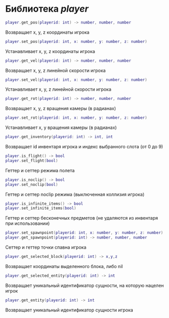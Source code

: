 # Библиотека *player*

```lua
player.get_pos(playerid: int) -> number, number, number
```

Возвращает x, y, z координаты игрока

```lua
player.set_pos(playerid: int, x: number, y: number, z: number)
```

Устанавливает x, y, z координаты игрока

```lua
player.get_vel(playerid: int) -> number, number, number
```

Возвращает x, y, z линейной скорости игрока

```lua
player.set_vel(playerid: int, x: number, y: number, z: number)
```

Устанавливает x, y, z линейной скорости игрока

```lua
player.get_rot(playerid: int) -> number, number, number
```

Возвращает x, y, z вращения камеры (в радианах)

```lua
player.set_rot(playerid: int, x: number, y: number, z: number)
```

Устанавливает x, y вращения камеры (в радианах)

```lua
player.get_inventory(playerid: int) -> int, int
```

Возвращает id инвентаря игрока и индекс выбранного слота (от 0 до 9)

```lua
player.is_flight() -> bool
player.set_flight(bool)
```

Геттер и сеттер режима полета

```lua
player.is_noclip() -> bool
player.set_noclip(bool)
```

Геттер и сеттер noclip режима (выключенная коллизия игрока)

```lua
player.is_infinite_items() -> bool
player.set_infinite_items(bool)
```

Геттер и сеттер бесконечных предметов (не удаляются из инвентаря при использовании)

```lua
player.set_spawnpoint(playerid: int, x: number, y: number, z: number) 
player.get_spawnpoint(playerid: int) -> number, number, number
```

Сеттер и геттер точки спавна игрока

```lua
player.get_selected_block(playerid: int) -> x,y,z
```

Возвращает координаты выделенного блока, либо nil

```lua
player.get_selected_entity(playerid: int) -> int
```

Возвращает уникальный идентификатор сущности, на которую нацелен игрок

```lua
player.get_entity(playerid: int) -> int
```

Возвращает уникальный идентификатор сущности игрока
